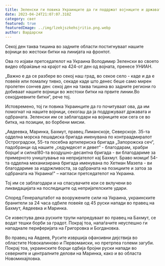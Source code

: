 ```yaml
---
title: Зеленски ги повика Украинците да ги поддржат војниците и државата
date: 2023-04-24T21:07:07.318Z
category: свет
featured: true
featuredImage: ../img/lzekjszkehsjritio.png.webp
author: Вардарски
---
```


Секој ден таква тишина во задните области постигнуваат нашите војници во жестоки битки на линијата на фронтот.

Ова го изјави претседателот на Украина Володимир Зеленски во своето видео обраќање на крајот на 424-от ден од војната, пренесе УНИАН.

„Важно е да се разбере во секој наш град, во секое село - каде и да е повеќе или помалку тивко, секаде каде што денес беше само мирен пролетен сончев ден: секој ден на таква тишина во задните региони го добиваат нашите војници во жестоки битки на првите линии.Во секојдневните битки“, рече тој.

Истовремено, тој ги повика Украинците да го почитуваат ова, да им помогнат на нашите војници, секогаш да ја поддржуваат државата и одбраната. Зеленски им се заблагодари на војниците кои сега се во битка, на позиции, во борбени мисии.

„Авдеевка, Маринка, Бахмут, правец Лиманскоје, Северскоје. 35-та одделна морска пешадиска бригада именувана по контраадмиралот Остроградски, 55-та посебна артилериска бригада „Запорожска сеч“, падобранци од нашите „седумдесет и девет“ - благодарам, храбри борци! и силна!80-та воздушно-десантна бригада - ви благодариме за примерното уништување на непријателот кај Бахмут. Браво момци! 54-та одделна механизирана бригада именувана по Хетман Мазепа - ви благодариме за издржливоста, за одбраната на позициите и затоа за одбраната на Украина!" – нагласи претседателот на Украина.

Тој им се заблагодари и на спасувачите кои се вклучени во ликвидацијата на последиците од непријателските удари.

Според Генералштабот на вооружените сили на Украина, украинските бранители за 24 часа одбиле повеќе од 45 руски напади во правец на Бахмут, Авдеевка и Маринка.

Се известува дека руските трупи напредуваат во правец на Бахмут, се водат тешки борби за градот. Покрај тоа, напаѓачите неуспешно ги нападнале периферијата на Григоровка и Богдановка.

Во правец на Авдеев, Русите извршија офанзивни дејствија во областите Новокалиново и Первомаиски, но претрпеа големи загуби. Покрај тоа, украинските борци одбија бројни руски напади во северните и централните делови на Маринка, како и во областа Новомихајловка.
